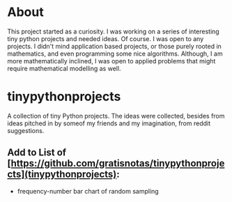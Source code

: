 # About
This project started as a curiosity. I was working on a series of interesting tiny python projects and needed ideas. Of course. I was open to any projects. I didn't mind application based projects, or those purely rooted in mathematics, and even programming some nice algorithms. Although, I am more mathematically inclined, I was open to applied problems that might require mathematical modelling as well.

# tinypythonprojects
A collection of tiny Python projects. The ideas were collected, besides from ideas pitched in by someof my friends and my imagination, from reddit suggestions.

## Add to List of [https://github.com/gratisnotas/tinypythonprojects](tinypythonprojects):
- frequency-number bar chart of random sampling
